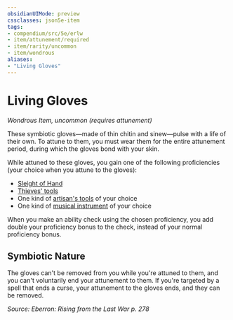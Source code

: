 ```yaml
---
obsidianUIMode: preview
cssclasses: json5e-item
tags:
- compendium/src/5e/erlw
- item/attunement/required
- item/rarity/uncommon
- item/wondrous
aliases: 
- "Living Gloves"
---
```

# Living Gloves
*Wondrous Item, uncommon (requires attunement)*  


These symbiotic gloves—made of thin chitin and sinew—pulse with a life of their own. To attune to them, you must wear them for the entire attunement period, during which the gloves bond with your skin.

While attuned to these gloves, you gain one of the following proficiencies (your choice when you attune to the gloves):

- [Sleight of Hand](/Systems/5e/rules/skills.md#Sleight%20of%20Hand)  
- [Thieves' tools](/Systems/5e/items/thieves-tools.md)  
- One kind of [artisan's tools](/Systems/5e/items/artisans-tools.md) of your choice  
- One kind of [musical instrument](/Systems/5e/items/musical-instrument.md) of your choice  

When you make an ability check using the chosen proficiency, you add double your proficiency bonus to the check, instead of your normal proficiency bonus.

## Symbiotic Nature

The gloves can't be removed from you while you're attuned to them, and you can't voluntarily end your attunement to them. If you're targeted by a spell that ends a curse, your attunement to the gloves ends, and they can be removed.

*Source: Eberron: Rising from the Last War p. 278*